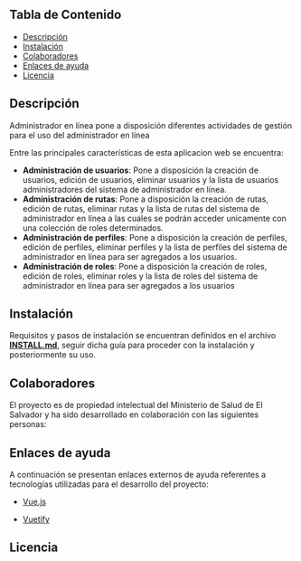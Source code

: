 ## Tabla de Contenido

- [Descripción](#descripción)
- [Instalación](#instalación)
- [Colaboradores](#colaboradores)
- [Enlaces de ayuda](#enlaces-de-ayuda)
- [Licencia](#licencia)

## Descripción

Administrador en línea pone a disposición diferentes actividades de gestión para el uso del administrador en línea

Entre las principales características de esta aplicacion web se encuentra:

- **Administración de usuarios**: Pone a disposición la creación de usuarios, edición de usuarios, eliminar usuarios y la lista de usuarios administradores del sistema de administrador en línea.
- **Administración de rutas**: Pone a disposición la creación de rutas, edición de rutas, eliminar rutas y la lista de rutas del sistema de administrador en línea a las cuales se podrán acceder unicamente con una colección de roles determinados.
- **Administración de perfiles**: Pone a disposición la creación de perfiles, edición de perfiles, eliminar perfiles y la lista de perfiles del sistema de administrador en línea para ser agregados a los usuarios.
- **Administración de roles**: Pone a disposición la creación de roles, edición de roles, eliminar roles y la lista de roles del sistema de administrador en línea para ser agregados a los usuarios


## Instalación

Requisitos y pasos de instalación se encuentran definidos en el archivo [**INSTALL.md**](INSTALL.md), seguir dicha guía para proceder con la instalación y posteriormente su uso.

## Colaboradores

El proyecto es de propiedad intelectual del Ministerio de Salud de El Salvador y ha sido desarrollado en colaboración con las siguientes personas:


## Enlaces de ayuda

A continuación se presentan enlaces externos de ayuda referentes a tecnologías utilizadas para el desarrollo del proyecto:

- [Vue.js](https://vuejs.org/)

- [Vuetify](https://vuetifyjs.com/)

## Licencia



